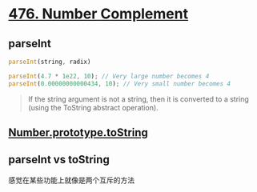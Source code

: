 # [476. Number Complement](https://leetcode.com/problems/number-complement/description/)


## parseInt

```js
parseInt(string, radix)

parseInt(4.7 * 1e22, 10); // Very large number becomes 4
parseInt(0.00000000000434, 10); // Very small number becomes 4
```

> If the string argument is not a string, then it is converted to a string (using the ToString abstract operation).

## [Number.prototype.toString](https://developer.mozilla.org/en-US/docs/Web/JavaScript/Reference/Global_Objects/Number/toString)


## parseInt vs toString

感觉在某些功能上就像是两个互斥的方法
